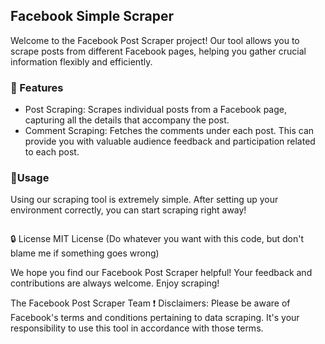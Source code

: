 ## Facebook Simple Scraper

Welcome to the Facebook Post Scraper project! Our tool allows you to scrape posts from different Facebook pages, helping you gather crucial information flexibly and efficiently.
 
### 🚀 Features

- Post Scraping: Scrapes individual posts from a Facebook page, capturing all the details that accompany the post.
- Comment Scraping: Fetches the comments under each post. This can provide you with valuable audience feedback and participation related to each post.

 
### 📄Usage

Using our scraping tool is extremely simple. After setting up your environment correctly, you can start scraping right away!

```python

```
 
🔒 License
MIT License (Do whatever you want with this code, but don't blame me if something goes wrong)
 
We hope you find our Facebook Post Scraper helpful! Your feedback and contributions are always welcome. Enjoy scraping!

 
The Facebook Post Scraper Team
❗ Disclaimers: Please be aware of Facebook's terms and conditions pertaining to data scraping. It's your responsibility to use this tool in accordance with those terms.